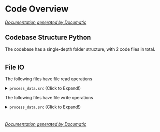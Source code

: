 # Code Overview

[_Documentation generated by Documatic_](https://www.documatic.com)

<!---Documatic-section-Codebase Structure Python-start--->
## Codebase Structure Python

The codebase has a single-depth folder structure,
                with 2 code files in total.

# #
<!---Documatic-section-Codebase Structure Python-end--->

<!---Documatic-section-File IO-start--->
## File IO

<!---Documatic-block-file_io-start--->
The following files have file read operations

<!---Documatic-block-process_data.src-start--->
<details>
	<summary><code>process_data.src</code> (Click to Expand!)</summary>

* process_data.src.write_csv
</details>
<!---Documatic-block-process_data.src-end--->

The following files have file write operations

<!---Documatic-block-process_data.src-start--->
<details>
	<summary><code>process_data.src</code> (Click to Expand!)</summary>

* process_data.src.write_csv
</details>
<!---Documatic-block-process_data.src-end--->
<!---Documatic-block-file_io-end--->

# #
<!---Documatic-section-File IO-end--->

[_Documentation generated by Documatic_](https://www.documatic.com)